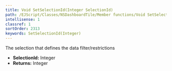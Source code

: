 ```yaml
---
title: Void SetSelectionId(Integer SelectionId)
path: /EJScript/Classes/NSDashboardTile/Member functions/Void SetSelectionId(Integer p_0)
intellisense: 1
classref: 1
sortOrder: 2313
keywords: SetSelectionId(Integer)
---
```



The selection that defines the data filter/restrictions



* **SelectionId:** Integer
* **Returns:** Integer


